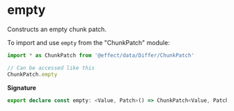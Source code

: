 # empty

Constructs an empty chunk patch.

To import and use `empty` from the "ChunkPatch" module:

```ts
import * as ChunkPatch from '@effect/data/Differ/ChunkPatch'

// Can be accessed like this
ChunkPatch.empty
```

**Signature**

```ts
export declare const empty: <Value, Patch>() => ChunkPatch<Value, Patch>
```
